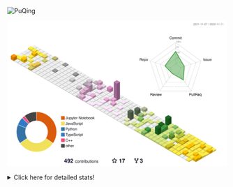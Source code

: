 ![PuQing](https://user-images.githubusercontent.com/27223114/171565019-9a56fae6-b08b-421f-99db-7e830da42371.png)

![](./profile-3d-contrib/profile-season-animate.svg)

<details>
<summary>Click here for detailed stats!</summary>

<!--START_SECTION:waka-->
**I'm a Night 🦉** 

```text
🌞 Morning    47 commits     ███░░░░░░░░░░░░░░░░░░░░░░   12.3% 
🌆 Daytime    125 commits    ████████░░░░░░░░░░░░░░░░░   32.72% 
🌃 Evening    111 commits    ███████░░░░░░░░░░░░░░░░░░   29.06% 
🌙 Night      99 commits     ██████░░░░░░░░░░░░░░░░░░░   25.92%

```


📊 **This Week I Spent My Time On** 

```text
💬 Programming Languages: 
C++                      3 hrs 29 mins       █████████████████████░░░░   85.75% 
Markdown                 16 mins             █░░░░░░░░░░░░░░░░░░░░░░░░   6.79% 
Python                   7 mins              ░░░░░░░░░░░░░░░░░░░░░░░░░   3.19% 
C                        7 mins              ░░░░░░░░░░░░░░░░░░░░░░░░░   2.89% 
YAML                     1 min               ░░░░░░░░░░░░░░░░░░░░░░░░░   0.67%

🔥 Editors: 
VS Code                  4 hrs 4 mins        █████████████████████████   100.0%

💻 Operating System: 
Mac                      2 hrs 4 mins        ████████████░░░░░░░░░░░░░   50.69% 
Windows                  2 hrs               ████████████░░░░░░░░░░░░░   49.31%

```


<!--END_SECTION:waka-->
</details>
